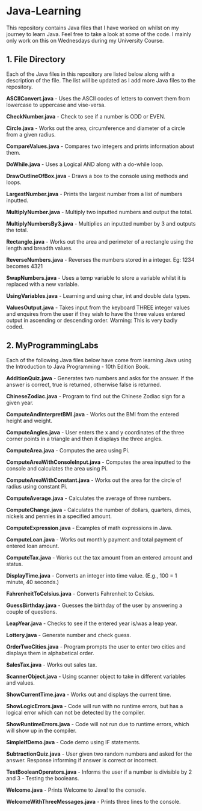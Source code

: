 # Java-Learning
This repository contains Java files that I have worked on whilst on my journey to learn Java. Feel free to take a look at some of the code. I mainly only work on this on Wednesdays during my University Course.

## 1. File Directory
Each of the Java files in this repository are listed below along with a description of the file. The list will be updated as I add more Java files to the repository.

**ASCIIConvert.java** - Uses the ASCII codes of letters to convert them from lowercase to uppercase and vise-versa.

**CheckNumber.java** - Check to see if a number is ODD or EVEN.

**Circle.java** - Works out the area, circumference and diameter of a circle from a given radius.

**CompareValues.java** - Compares two integers and prints information about them.

**DoWhile.java** - Uses a Logical AND along with a do-while loop.

**DrawOutlineOfBox.java** - Draws a box to the console using methods and loops.

**LargestNumber.java** - Prints the largest number from a list of numbers inputted.

**MultiplyNumber.java** - Multiply two inputted numbers and output the total.

**MultiplyNumbersBy3.java** - Multiplies an inputted number by 3 and outputs the total.

**Rectangle.java** - Works out the area and perimeter of a rectangle using the length and breadth values.

**ReverseNumbers.java** - Reverses the numbers stored in a integer. Eg: 1234 becomes 4321

**SwapNumbers.java** - Uses a temp variable to store a variable whilst it is replaced with a new variable.

**UsingVariables.java** - Learning and using char, int and double data types.

**ValuesOutput.java** - Takes input from the keyboard THREE integer values and enquires from the user if they wish to have the three values entered output in ascending or descending order. Warning: This is very badly coded.

## 2. MyProgrammingLabs
Each of the following Java files below have come from learning Java using the Introduction to Java Programming - 10th Edition Book.

**AdditionQuiz.java** - Generates two numbers and asks for the answer. If the answer is correct, true is returned, otherwise false is returned.

**ChineseZodiac.java** - Program to find out the Chinese Zodiac sign for a given year.

**ComputeAndInterpretBMI.java** - Works out the BMI from the entered height and weight.

**ComputeAngles.java** - User enters the x and y coordinates of the three corner points in a triangle and then it displays the three angles.

**ComputeArea.java** - Computes the area using Pi.

**ComputeAreaWithConsoleInput.java** - Computes the area inputted to the console and calculates the area using Pi.

**ComputeAreaWithConstant.java** - Works out the area for the circle of radius using constant Pi.

**ComputeAverage.java** - Calculates the average of three numbers.

**ComputeChange.java** - Calculates the number of dollars, quarters, dimes, nickels and pennies in a specified amount.

**ComputeExpression.java** - Examples of math expressions in Java.

**ComputeLoan.java** - Works out monthly payment and total payment of entered loan amount.

**ComputeTax.java** - Works out the tax amount from an entered amount and status.

**DisplayTime.java** - Converts an integer into time value. (E.g., 100 = 1 minute, 40 seconds.)

**FahrenheitToCelsius.java** - Converts Fahrenheit to Celsius.

**GuessBirthday.java** - Guesses the birthday of the user by answering a couple of questions.

**LeapYear.java** - Checks to see if the entered year is/was a leap year.

**Lottery.java** - Generate number and check guess.

**OrderTwoCities.java** - Program prompts the user to enter two cities and displays them in alphabetical order.

**SalesTax.java** - Works out sales tax.

**ScannerObject.java** - Using scanner object to take in different variables and values.

**ShowCurrentTime.java** - Works out and displays the current time.

**ShowLogicErrors.java** - Code will run with no runtime errors, but has a logical error which can not be detected by the compiler.

**ShowRuntimeErrors.java** - Code will not run due to runtime errors, which will show up in the compiler.

**SimpleIfDemo.java** - Code demo using IF statements.

**SubtractionQuiz.java** - User given two random numbers and asked for the answer. Response informing if answer is correct or incorrect.

**TestBooleanOperators.java** - Informs the user if a number is divisible by 2 and 3 - Testing the booleans.

**Welcome.java** - Prints Welcome to Java! to the console.

**WelcomeWithThreeMessages.java** - Prints three lines to the console.
